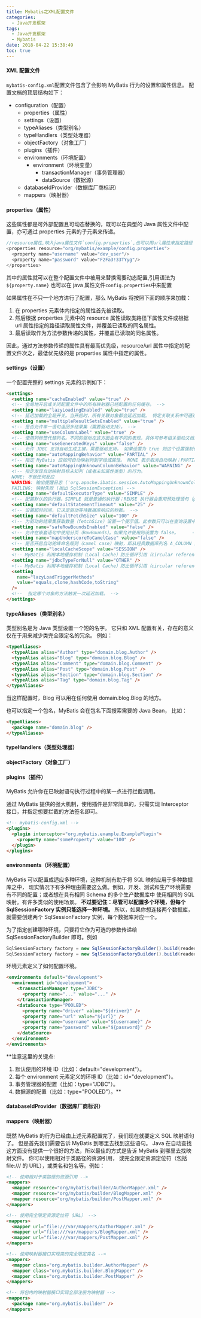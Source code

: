 ```yaml
---
title: Mybatis之XML配置文件
categories:
  - Java开发框架
tags:
  - Java开发框架
  - Mybatis
date: 2018-04-22 15:38:49
toc: true
---
```


#### XML 配置文件

`mybatis-config.xml`配置文件包含了会影响 MyBatis 行为的设置和属性信息。 配置文档的顶层结构如下：

- configuration（配置）
  - properties（属性）
  - settings（设置）
  - typeAliases（类型别名）
  - typeHandlers（类型处理器）
  - objectFactory（对象工厂）
  - plugins（插件）
  - environments（环境配置）
    - environment（环境变量）
      - transactionManager（事务管理器）
      - dataSource（数据源）
  - databaseIdProvider（数据库厂商标识）
  - mappers（映射器）

#### properties（属性）

这些属性都是可外部配置且可动态替换的，既可以在典型的 Java 属性文件中配置，亦可通过 properties 元素的子元素来传递。

```java
//resource属性,映入java属性文件`config.properties`,也可以用url属性来指定路径
<properties resource="org/mybatis/example/config.properties">
  <property name="username" value="dev_user"/>
  <property name="password" value="F2Fa3!33TYyg"/>
</properties>
```

其中的属性就可以在整个配置文件中被用来替换需要动态配置,引用语法为`${property.name}`
也可以在 java 属性文件`config.properties`中来配置

如果属性在不只一个地方进行了配置，那么 MyBatis 将按照下面的顺序来加载：

1. 在 properties 元素体内指定的属性首先被读取。
2. 然后根据 properties 元素中的 resource 属性读取类路径下属性文件或根据 url 属性指定的路径读取属性文件，并覆盖已读取的同名属性。
3. 最后读取作为方法参数传递的属性，并覆盖已读取的同名属性。

因此，通过方法参数传递的属性具有最高优先级，resource/url 属性中指定的配置文件次之，最低优先级的是 properties 属性中指定的属性。

#### settings（设置）

一个配置完整的 settings 元素的示例如下：

```html
<settings>
  <setting name="cacheEnabled" value="true" />
  <!-- 全局地开启或关闭配置文件中的所有映射器已经配置的任何缓存。 -->
  <setting name="lazyLoadingEnabled" value="true" />
  <!-- 延迟加载的全局开关。当开启时，所有关联对象都会延迟加载。 特定关联关系中可通过设置 fetchType 属性来覆盖该项的开关状态。 -->
  <setting name="multipleResultSetsEnabled" value="true" />
  <!-- 是否允许单一语句返回多结果集（需要驱动支持）。 -->
  <setting name="useColumnLabel" value="true" />
  <!-- 使用列标签代替列名。不同的驱动在这方面会有不同的表现，具体可参考相关驱动文档或通过测试这两种不同的模式来观察所用驱动的结果。 -->
  <setting name="useGeneratedKeys" value="false" />
  <!-- 允许 JDBC 支持自动生成主键，需要驱动支持。 如果设置为 true 则这个设置强制使用自动生成主键，尽管一些驱动不能支持但仍可正常工作（比如 Derby）。 -->
  <setting name="autoMappingBehavior" value="PARTIAL" />
  <!-- 指定 MyBatis 应如何自动映射列到字段或属性。 NONE 表示取消自动映射；PARTIAL 只会自动映射没有定义嵌套结果集映射的结果集。 FULL 会自动映射任意复杂的结果集（无论是否嵌套）。 -->
  <setting name="autoMappingUnknownColumnBehavior" value="WARNING" />
  <!-- 指定发现自动映射目标未知列（或者未知属性类型）的行为。
  NONE: 不做任何反应
  WARNING: 输出提醒日志 ('org.apache.ibatis.session.AutoMappingUnknownColumnBehavior' 的日志等级必须设置为 WARN)
  FAILING: 映射失败 (抛出 SqlSessionException) -->
  <setting name="defaultExecutorType" value="SIMPLE" />
  <!-- 配置默认的执行器。SIMPLE 就是普通的执行器；REUSE 执行器会重用预处理语句（prepared statements）； BATCH 执行器将重用语句并执行批量更新。 -->
  <setting name="defaultStatementTimeout" value="25" />
  <!-- 设置超时时间，它决定驱动等待数据库响应的秒数。 -->
  <setting name="defaultFetchSize" value="100" />
  <!-- 为驱动的结果集获取数量（fetchSize）设置一个提示值。此参数只可以在查询设置中被覆盖。 -->
  <setting name="safeRowBoundsEnabled" value="false" />
  <!-- 允许在嵌套语句中使用分页（RowBounds）。如果允许使用则设置为 false。	 -->
  <setting name="mapUnderscoreToCamelCase" value="false" />
  <!-- 是否开启自动驼峰命名规则（camel case）映射，即从经典数据库列名 A_COLUMN 到经典 Java 属性名 aColumn 的类似映射。 -->
  <setting name="localCacheScope" value="SESSION" />
  <!-- MyBatis 利用本地缓存机制（Local Cache）防止循环引用（circular references）和加速重复嵌套查询。 默认值为 SESSION，这种情况下会缓存一个会话中执行的所有查询。 若设置值为 STATEMENT，本地会话仅用在语句执行上，对相同 SqlSession 的不同调用将不会共享数据。 -->
  <setting name="jdbcTypeForNull" value="OTHER" />
  <!-- MyBatis 利用本地缓存机制（Local Cache）防止循环引用（circular references）和加速重复嵌套查询。 默认值为 SESSION，这种情况下会缓存一个会话中执行的所有查询。 若设置值为 STATEMENT，本地会话仅用在语句执行上，对相同 SqlSession 的不同调用将不会共享数据。 -->
  <setting
    name="lazyLoadTriggerMethods"
    value="equals,clone,hashCode,toString"
  />
  <!-- 	指定哪个对象的方法触发一次延迟加载。 -->
</settings>
```

#### typeAliases（类型别名）

类型别名是为 Java 类型设置一个短的名字。 它只和 XML 配置有关，存在的意义仅在于用来减少类完全限定名的冗余。
例如：

```html
<typeAliases>
  <typeAlias alias="Author" type="domain.blog.Author" />
  <typeAlias alias="Blog" type="domain.blog.Blog" />
  <typeAlias alias="Comment" type="domain.blog.Comment" />
  <typeAlias alias="Post" type="domain.blog.Post" />
  <typeAlias alias="Section" type="domain.blog.Section" />
  <typeAlias alias="Tag" type="domain.blog.Tag" />
</typeAliases>
```

当这样配置时，Blog 可以用在任何使用 domain.blog.Blog 的地方。

也可以指定一个包名，MyBatis 会在包名下面搜索需要的 Java Bean，
比如：

```html
<typeAliases>
  <package name="domain.blog" />
</typeAliases>
```

#### typeHandlers（类型处理器）

#### objectFactory（对象工厂）

#### plugins（插件）

MyBatis 允许你在已映射语句执行过程中的某一点进行拦截调用。

通过 MyBatis 提供的强大机制，使用插件是非常简单的，只需实现 Interceptor 接口，并指定想要拦截的方法签名即可。

```html
<!-- mybatis-config.xml -->
<plugins>
  <plugin interceptor="org.mybatis.example.ExamplePlugin">
    <property name="someProperty" value="100" />
  </plugin>
</plugins>
```

#### environments（环境配置）

MyBatis 可以配置成适应多种环境，这种机制有助于将 SQL 映射应用于多种数据库之中， 现实情况下有多种理由需要这么做。例如，开发、测试和生产环境需要有不同的配置；或者想在具有相同 Schema 的多个生产数据库中 使用相同的 SQL 映射。有许多类似的使用场景。
**不过要记住：尽管可以配置多个环境，但每个 SqlSessionFactory 实例只能选择一种环境。**
所以，如果你想连接两个数据库，就需要创建两个 SqlSessionFactory 实例，每个数据库对应一个。

为了指定创建哪种环境，只要将它作为可选的参数传递给 SqlSessionFactoryBuilder 即可。例如

```java
SqlSessionFactory factory = new SqlSessionFactoryBuilder().build(reader, environment);
SqlSessionFactory factory = new SqlSessionFactoryBuilder().build(reader, environment, properties);
```

环境元素定义了如何配置环境。

```html
<environments default="development">
  <environment id="development">
    <transactionManager type="JDBC">
      <property name="..." value="..." />
    </transactionManager>
    <dataSource type="POOLED">
      <property name="driver" value="${driver}" />
      <property name="url" value="${url}" />
      <property name="username" value="${username}" />
      <property name="password" value="${password}" />
    </dataSource>
  </environment>
</environments>
```

\*\*注意这里的关键点:

1. 默认使用的环境 ID（比如：default="development"）。
2. 每个 environment 元素定义的环境 ID（比如：id="development"）。
3. 事务管理器的配置（比如：type="JDBC"）。
4. 数据源的配置（比如：type="POOLED"）。\*\*

#### databaseIdProvider（数据库厂商标识）

#### mappers（映射器）

既然 MyBatis 的行为已经由上述元素配置完了，我们现在就要定义 SQL 映射语句了。 但是首先我们需要告诉 MyBatis 到哪里去找到这些语句。 Java 在自动查找这方面没有提供一个很好的方法，所以最佳的方式是告诉 MyBatis 到哪里去找映射文件。 你可以使用相对于类路径的资源引用， 或完全限定资源定位符（包括 file:/// 的 URL），或类名和包名等。例如：

```html
<!-- 使用相对于类路径的资源引用 -->
<mappers>
  <mapper resource="org/mybatis/builder/AuthorMapper.xml" />
  <mapper resource="org/mybatis/builder/BlogMapper.xml" />
  <mapper resource="org/mybatis/builder/PostMapper.xml" />
</mappers>

<!-- 使用完全限定资源定位符（URL） -->
<mappers>
  <mapper url="file:///var/mappers/AuthorMapper.xml" />
  <mapper url="file:///var/mappers/BlogMapper.xml" />
  <mapper url="file:///var/mappers/PostMapper.xml" />
</mappers>

<!-- 使用映射器接口实现类的完全限定类名 -->
<mappers>
  <mapper class="org.mybatis.builder.AuthorMapper" />
  <mapper class="org.mybatis.builder.BlogMapper" />
  <mapper class="org.mybatis.builder.PostMapper" />
</mappers>

<!-- 将包内的映射器接口实现全部注册为映射器 -->
<mappers>
  <package name="org.mybatis.builder" />
</mappers>
```
